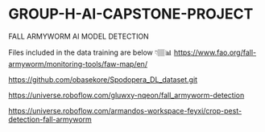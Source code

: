 # GROUP-H-AI-CAPSTONE-PROJECT
FALL ARMYWORM AI MODEL DETECTION

Files included in the data training are below 👇🏽📊
https://www.fao.org/fall-armyworm/monitoring-tools/faw-map/en/

https://github.com/obasekore/Spodopera_DL_dataset.git

https://universe.roboflow.com/gluwxy-nqeon/fall_armyworm-detection

https://universe.roboflow.com/armandos-workspace-feyxi/crop-pest-detection-fall-armyworm
